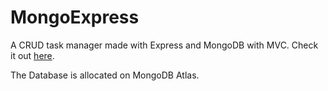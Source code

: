 # MongoExpress

A CRUD task manager made with Express and MongoDB with MVC. Check it out [here](https://mongo-express-task-manager.herokuapp.com/).

The Database is allocated on MongoDB Atlas.

#
